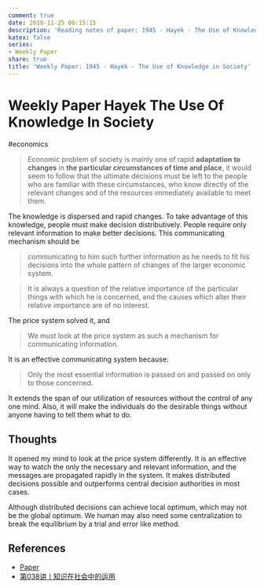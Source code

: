 ```yaml
---
comment: true
date: 2018-11-25 06:15:15
description: 'Reading notes of paper: 1945 - Hayek - The Use of Knowledge in Society'
katex: false
series:
- Weekly Paper
share: true
title: 'Weekly Paper: 1945 - Hayek - The Use of Knowledge in Society'
---
```


# Weekly Paper Hayek The Use Of Knowledge In Society

#economics

> Economic problem of society is mainly one of rapid **adaptation to changes** in **the particular circumstances of time and place**, it would seem to follow that the ultimate decisions must be left to the people who are familiar with these circumstances, who know directly of the relevant changes and of the resources immediately available to meet them.  

The knowledge is dispersed and rapid changes. To take advantage of this knowledge, people must make decision distributively.  People require only relevant information to make better decisions. This communicating mechanism should be

> communicating to him such further information as he needs to fit his decisions into the whole pattern of changes of the larger economic system.  

> It is always a question of the relative importance of the particular things with which he is concerned, and the causes which alter their relative importance are of no interest.  

The price system solved it, and

> We must look at the price system as such a mechanism for communicating information.  

It is an effective communicating system because:

> Only the most essential information is passed on and passed on only to those concerned.  

It extends the span of our utilization of resources without the control of any one mind. Also, it will make the individuals do the desirable things without anyone having to tell them what to do.

## Thoughts

It opened my mind to look at the price system differently. It is an effective way to watch the only the necessary and relevant information, and the messages are propagated rapidly in the system. It makes distributed decisions possible and outperforms central decision authorities in most cases.

Although distributed decisions can achieve local optimum, which may not be the global optimum. We human may also need some centralization to break the equilibrium by a trial and error like method.

## References

- [Paper](https://www.jstor.org/stable/1809376?seq=1#page_scan_tab_contents)
- [第038讲丨知识在社会中的运用](https://bootsoon.github.io/economics/2017/04/25/038.html)
